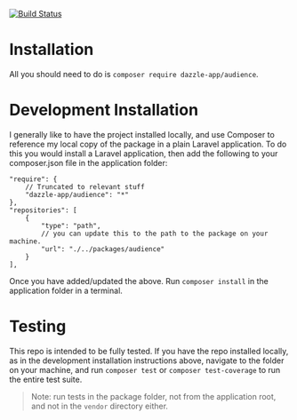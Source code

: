 [![Build Status](https://travis-ci.org/Dazzle-App/Audience.png?branch=master)](https://travis-ci.org/Dazzle-App/Audience)

# Installation

All you should need to do is `composer require dazzle-app/audience`.



# Development Installation

I generally like to have the project installed locally, and use Composer to reference my local copy of the package in a plain Laravel application. To do this you would install a Laravel application, then add the following to your composer.json file in the application folder:

```
"require": {
    // Truncated to relevant stuff
    "dazzle-app/audience": "*"
},
"repositories": [
    {
        "type": "path",
        // you can update this to the path to the package on your machine.
        "url": "./../packages/audience"
    }
],

```

Once you have added/updated the above. Run `composer install` in the application folder in a terminal.


# Testing


This repo is intended to be fully tested. If you have the repo installed locally, as in the development installation instructions above, navigate to the folder on your machine, and run `composer test` or `composer test-coverage` to run the entire test suite.

> Note: run tests in the package folder, not from the application root, and not in the `vendor` directory either.